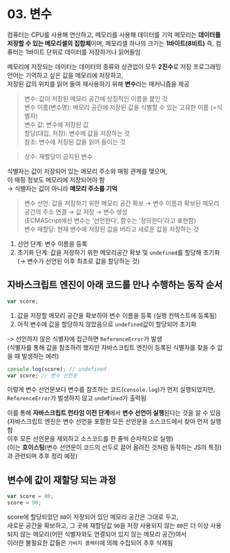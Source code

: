 # 03. 변수

컴퓨터는 CPU를 사용해 연산하고, 메모리를 사용해 데이터를 기억
메모리는 **데이터를 저장할 수 있는 메모리셀의 집합체**이며, 메모리셀 하나의 크기는 **1바이트(8비트)**
즉, 컴퓨터는 1바이트 단위로 데이터를 저장하거나 읽어들임

메모리에 저장되는 데이터는 데이터의 종류와 상관없이 모두 **2진수**로 저장
프로그래밍 언어는 기억하고 싶은 값을 메모리에 저장하고,<br>
저장된 값의 위치를 읽어 들여 재사용하기 위해 **변수**라는 매커니즘을 제공

> 변수: 값이 저장된 메모리 공간에 상징적인 이름을 붙인 것<br>
> 변수 이름(변수명): 메모리 공간에 저장된 값을 식별할 수 있는 고유한 이름 (=식별자)<br>
> 변수 값: 변수에 저장된 값<br>
> 할당(대입, 저장): 변수에 값을 저장하는 것<br>
> 참조: 변수에 저장된 값을 읽어 들이는 것<br>

> 상수: 재할당이 금지된 변수

식별자는 값이 저장되어 있는 메모리 주소와 매핑 관계를 맺으며, <br>
이 매핑 정보도 메모리에 저장되어야 함 <br>
→ 식별자는 값이 아니라 **메모리 주소를 기억**

> 변수 선언: 값을 저장하기 위한 메모리 공간 확보 → 변수 이름과 확보된 메모리 공간의 주소 연결 → 값 저장 → 변수 생성 <br>
> (ECMAScript에선 변수는 ‘선언한다’, 함수는 ‘정의한다’라고 표현함) <br>
> 변수 재할당: 현재 변수에 저장된 값을 버리고 새로운 값을 저장하는 것

1. 선언 단계: 변수 이름을 등록 <br>
2. 초기화 단계: 값을 저장하기 위한 메모리공간 확보 및 `undefined`를 할당해 초기화(→ 변수가 선언된 이후 최초로 값을 할당하는 것)

## 자바스크립트 엔진이 아래 코드를 만나 수행하는 동작 순서

```js
var score;
```

1. 값을 저장할 메모리 공간을 확보하여 변수 이름을 등록 (실행 컨텍스트에 등록됨)
2. 아직 변수에 값을 할당하지 않았음으로 `undefined`값이 할당되어 초기화

-> 선언하지 않은 식별자에 접근하면 `ReferenceError`가 발생 <br>
(식별자를 통해 값을 참조하려 했지만 자바스크립트 엔진이 등록된 식별자를 찾을 수 없을 때 발생하는 에러)

```js
console.log(score); // undefined
var score; // 변수 선언문
```

이렇게 변수 선언문보다 변수를 참조하는 코드(`console.log`)가 먼저 실행되었지만, <br> `ReferenceError`가 발생하지 않고 `undefined`가 출력됨

이를 통해 **자바스크립트 런타임 이전 단계**에서 **변수 선언이 실행**된다는 것을 알 수 있음<br>
(자바스크립트 엔진은 변수 선언을 포함한 모든 선언문을 소스코드에서 찾아 먼저 실행함<br>
이후 모든 선언문을 제외하고 소스코드를 한 줄씩 순차적으로 실행)<br>
(이는 **호이스팅**(변수 선언문이 코드의 선두로 끌어 올려진 것처럼 동작하는 JS의 특징)과 관련되며 추후 정리 예정)

## 변수에 값이 재할당 되는 과정

```js
var score = 80;
score = 90;
```

score에 할당되었던 `80`이 저장되어 있던 메모리 공간은 그대로 두고,<br>
새로운 공간을 확보하고, 그 곳에 재할당값 `90`을 저장
사용되지 않는 `80`은 더 이상 사용되지 않는 메모리(어떤 식별자와도 연결되어 있지 않는 메모리 공간)여서 <br>
이러한 불필요한 값들은 `가비지 콜렉터`에 의해 수집되어 추후 삭제됨
